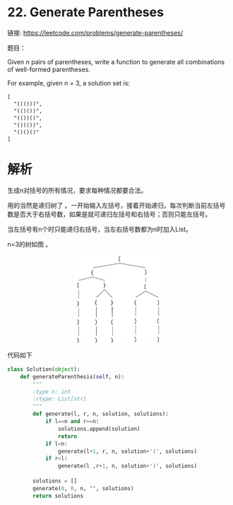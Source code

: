 # 22. Generate Parentheses

链接: https://leetcode.com/problems/generate-parentheses/

题目：

Given *n* pairs of parentheses, write a function to generate all combinations of well-formed parentheses.

For example, given *n* = 3, a solution set is:

```
[
  "((()))",
  "(()())",
  "(())()",
  "()(())",
  "()()()"
]
```



# 解析

生成n对括号的所有情况，要求每种情况都要合法。

用的当然是递归树了 。一开始输入左括号，接着开始递归，每次判断当前左括号数是否大于右括号数，如果是就可递归左括号和右括号；否则只能左括号。 

当左括号有n个时只能递归右括号，当左右括号数都为n时加入List。

n=3的树如图 。

<div align="center"><img src="../_image/22_1.PNG" height="200" width="200" /></div>

代码如下

```python
class Solution(object):
    def generateParenthesis(self, n):
        """
        :type n: int
        :rtype: List[str]
        """
        def generate(l, r, n, solution, solutions):
            if l==n and r==n:
                solutions.append(solution)
                return
            if l<n:
                generate(l+1, r, n, solution+'(', solutions)
            if r<l:
                generate(l ,r+1, n, solution+')', solutions)
        
        solutions = []
        generate(0, 0, n, "", solutions)
        return solutions
```

